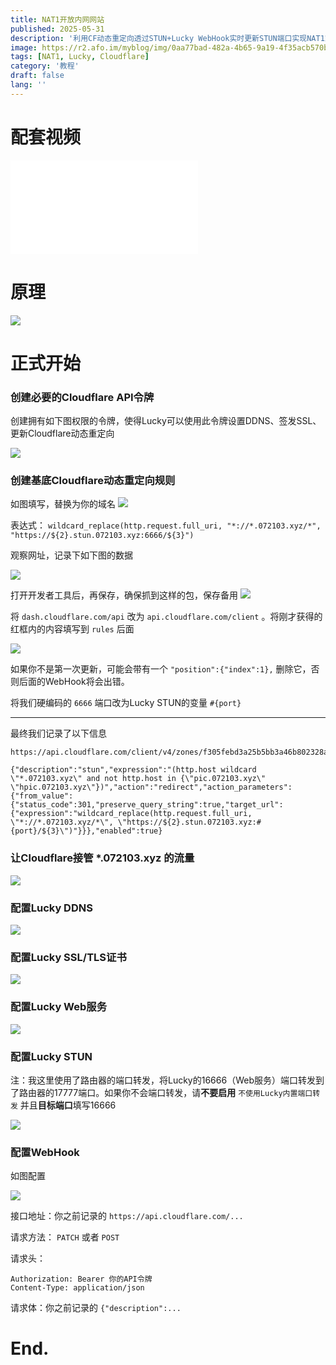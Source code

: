 ```yaml
---
title: NAT1开放内网网站
published: 2025-05-31
description: '利用CF动态重定向透过STUN+Lucky WebHook实时更新STUN端口实现NAT1家宽建站'
image: https://r2.afo.im/myblog/img/0aa77bad-482a-4b65-9a19-4f35acb570ba.webp
tags: [NAT1, Lucky, Cloudflare]
category: '教程'
draft: false 
lang: ''
---
```


# 配套视频

<iframe src="//player.bilibili.com/player.html?isOutside=true&aid=114597528936170&bvid=BV1hY7szUEbu&cid=30235755189&p=1" scrolling="no" border="0" frameborder="no" framespacing="0" allowfullscreen="true"></iframe>

# 原理

![](https://r2.afo.im/myblog/img/7c517b72-8287-4707-8dff-12690a71d592.webp)

# 正式开始

### 创建必要的Cloudflare API令牌

创建拥有如下图权限的令牌，使得Lucky可以使用此令牌设置DDNS、签发SSL、更新Cloudflare动态重定向

![](https://r2.afo.im/myblog/img/890468f0-7e7f-42b9-ba57-f98e3b964626.webp)

### 创建基底Cloudflare动态重定向规则

如图填写，替换为你的域名
![](https://r2.afo.im/myblog/img/9c4a1cb0-d1c6-4e9b-b2bb-dfd6b6fe6306.webp)

表达式： `wildcard_replace(http.request.full_uri, "*://*.072103.xyz/*", "https://${2}.stun.072103.xyz:6666/${3}")`

观察网址，记录下如下图的数据

![](https://r2.afo.im/myblog/img/bdd05652-4676-418f-b8aa-1dfc5b3dfab1.webp)

打开开发者工具后，再保存，确保抓到这样的包，保存备用
![](https://r2.afo.im/myblog/img/60e191a3-c4d8-40a2-b9b7-13af0fae38ab.webp)

将 `dash.cloudflare.com/api` 改为 `api.cloudflare.com/client` 。将刚才获得的红框内的内容填写到 `rules` 后面

![](https://r2.afo.im/myblog/img/b1a7a07c-7b4b-49ff-a152-938e30d93ee6.webp)

如果你不是第一次更新，可能会带有一个 `"position":{"index":1},` 删除它，否则后面的WebHook将会出错。

将我们硬编码的 `6666` 端口改为Lucky STUN的变量 `#{port}`

---

最终我们记录了以下信息

```
https://api.cloudflare.com/client/v4/zones/f305febd3a25b5bb3a46b802328a75a8/rulesets/35218f125f7f4421b4c76314464689a2/rules/17228a4add70429c9cdd38eb7fec1d02

{"description":"stun","expression":"(http.host wildcard \"*.072103.xyz\" and not http.host in {\"pic.072103.xyz\" \"hpic.072103.xyz\"})","action":"redirect","action_parameters":{"from_value":{"status_code":301,"preserve_query_string":true,"target_url":{"expression":"wildcard_replace(http.request.full_uri, \"*://*.072103.xyz/*\", \"https://${2}.stun.072103.xyz:#{port}/${3}\")"}}},"enabled":true}
```

### 让Cloudflare接管 *.072103.xyz 的流量

![](https://r2.afo.im/myblog/img/72dd5daa-a10f-4fa1-816f-8be18abc2587.webp)

### 配置Lucky DDNS

![](https://r2.afo.im/myblog/img/bf6eafd3-3f7b-4a71-8c4f-c0bd34703eee.webp)

### 配置Lucky SSL/TLS证书

![](https://r2.afo.im/myblog/img/80fc1bda-334d-4444-b063-2d3202de8296.webp)

### 配置Lucky Web服务

![](https://r2.afo.im/myblog/img/8f64210e-2bb3-4014-96e7-3af577a722f0.webp)

### 配置Lucky STUN

注：我这里使用了路由器的端口转发，将Lucky的16666（Web服务）端口转发到了路由器的17777端口。如果你不会端口转发，请**不要启用** `不使用Lucky内置端口转发` 并且**目标端口**填写16666

![](https://r2.afo.im/myblog/img/88f5e404-271b-4d20-98c7-b7f39a9247b2.webp)

### 配置WebHook

如图配置

![](https://r2.afo.im/myblog/img/559bce4c-ed44-4523-a623-7058ef1082dc.webp)

接口地址：你之前记录的 `https://api.cloudflare.com/...`

请求方法： `PATCH` 或者 `POST`

请求头：

```
Authorization: Bearer 你的API令牌
Content-Type: application/json
```

请求体：你之前记录的 `{"description":...` 

# End.
